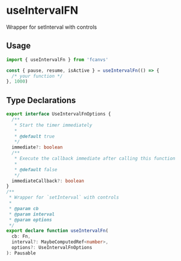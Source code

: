 # useIntervalFN
Wrapper for setInterval with controls

## Usage
```ts
import { useIntervalFn } from 'fcanvs'

const { pause, resume, isActive } = useIntervalFn(() => {
  /* your function */
}, 1000)
```

## Type Declarations
```typescript
export interface UseIntervalFnOptions {
  /**
   * Start the timer immediately
   *
   * @default true
   */
  immediate?: boolean
  /**
   * Execute the callback immediate after calling this function
   *
   * @default false
   */
  immediateCallback?: boolean
}
/**
 * Wrapper for `setInterval` with controls
 *
 * @param cb
 * @param interval
 * @param options
 */
export declare function useIntervalFn(
  cb: Fn,
  interval?: MaybeComputedRef<number>,
  options?: UseIntervalFnOptions
): Pausable
```